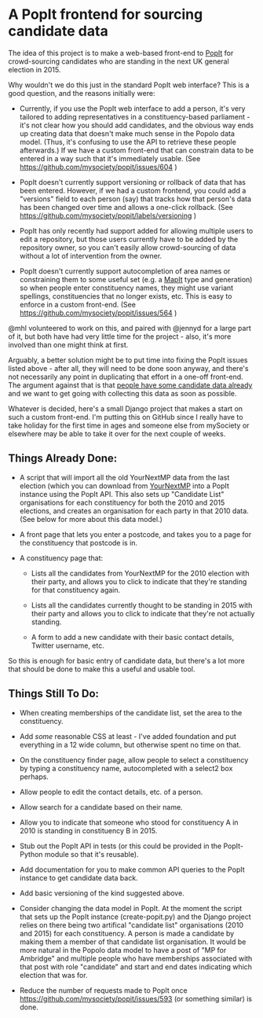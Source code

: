 # A PopIt frontend for sourcing candidate data

The idea of this project is to make a web-based front-end to
[PopIt](http://popit.poplus.org/) for crowd-sourcing candidates
who are standing in the next UK general election in 2015.

Why wouldn't we do this just in the standard PopIt web
interface? This is a good question, and the reasons initially
were:

* Currently, if you use the PopIt web interface to add a person,
  it's very tailored to adding representatives in a
  constituency-based parliament - it's not clear how you should
  add candidates, and the obvious way ends up creating data that
  doesn't make much sense in the Popolo data model.  (Thus, it's
  confusing to use the API to retrieve these people afterwards.)
  If we have a custom front-end that can constrain data to be
  entered in a way such that it's immediately usable.
  (See https://github.com/mysociety/popit/issues/604 )

* PopIt doesn't currently support versioning or rollback of data
  that has been entered.  However, if we had a custom frontend,
  you could add a "versions" field to each person (say) that
  tracks how that person's data has been changed over time and
  allows a one-click rollback. (See
  https://github.com/mysociety/popit/labels/versioning )

* PopIt has only recently had support added for allowing
  multiple users to edit a repository, but those users
  currently have to be added by the repository owner, so you
  can't easily allow crowd-sourcing of data without a lot of
  intervention from the owner.

* PopIt doesn't currently support autocompletion of area names
  or constraining them to some useful set (e.g. a
  [MapIt](http://mapit.mysociety.org/) type and generation) so
  when people enter constituency names, they might use variant
  spellings, constituencies that no longer exists, etc. This is
  easy to enforce in a custom front-end. (See
  https://github.com/mysociety/popit/issues/564 )

@mhl volunteered to work on this, and paired with @jennyd for a
large part of it, but both have had very little time for the
project - also, it's more involved than one might think at
first.

Arguably, a better solution might be to put time into fixing the
PopIt issues listed above - after all, they will need to be done
soon anyway, and there's not necessarily any point in
duplicating that effort in a one-off front-end.  The argument
against that is that
[people have some candidate data already](https://github.com/DemocracyClub/ge2015-candidates/)
and we want to get going with collecting this data as soon as
possible.

Whatever is decided, here's a small Django project that makes a
start on such a custom front-end.  I'm putting this on GitHub
since I really have to take holiday for the first time in ages
and someone else from mySociety or elsewhere may be able to take
it over for the next couple of weeks.

## Things Already Done:

* A script that will import all the old YourNextMP data from the
  last election (which you can download from
  [YourNextMP](http://www.yournextmp.com/) into a PopIt instance
  using the PopIt API.  This also sets up "Candidate List"
  organisations for each constituency for both the 2010 and 2015
  elections, and creates an organisation for each party in that
  2010 data. (See below for more about this data model.)

* A front page that lets you enter a postcode, and takes you to
  a page for the constituency that postcode is in.

* A constituency page that:

  * Lists all the candidates from YourNextMP for the 2010
    election with their party, and allows you to click to
    indicate that they're standing for that constituency again.

  * Lists all the candidates currently thought to be standing in
    2015 with their party and allows you to click to indicate
    that they're not actually standing.

  * A form to add a new candidate with their basic contact
    details, Twitter username, etc.

So this is enough for basic entry of candidate data, but there's
a lot more that should be done to make this a useful and usable
tool.

## Things Still To Do:

* When creating memberships of the candidate list, set the area
  to the constituency.

* Add *some* reasonable CSS at least - I've added foundation and
  put everything in a 12 wide column, but otherwise spent no
  time on that.

* On the constituency finder page, allow people to select a
  constituency by typing a constituency name, autocompleted with
  a select2 box perhaps.

* Allow people to edit the contact details, etc. of a person.

* Allow search for a candidate based on their name.

* Allow you to indicate that someone who stood for constituency
  A in 2010 is standing in constituency B in 2015.

* Stub out the PopIt API in tests (or this could be provided in
  the PopIt-Python module so that it's reusable).

* Add documentation for you to make common API queries to the
  PopIt instance to get candidate data back.

* Add basic versioning of the kind suggested above.

* Consider changing the data model in PopIt. At the moment the
  script that sets up the PopIt instance (create-popit.py) and
  the Django project relies on there being two artifical
  "candidate list" organisations (2010 and 2015) for each
  constituency.  A person is made a candidate by making them a
  member of that candidate list organisation.  It would be more
  natural in the Popolo data model to have a post of "MP for
  Ambridge" and multiple people who have memberships associated
  with that post with role "candidate" and start and end dates
  indicating which election that was for.

* Reduce the number of requests made to PopIt once
  https://github.com/mysociety/popit/issues/593 (or something
  similar) is done.
